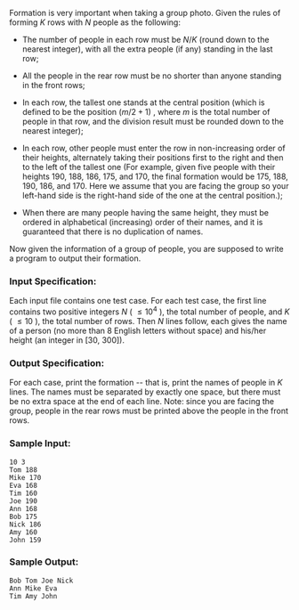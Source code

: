 <!-- Title
Group Photo (25)
-->
Formation is very important when taking a group photo. Given the rules of
forming $K$ rows with $N$ people as the following:

  * The number of people in each row must be $N/K$ (round down to the nearest integer), with all the extra people (if any) standing in the last row;

  * All the people in the rear row must be no shorter than anyone standing in the front rows;

  * In each row, the tallest one stands at the central position (which is defined to be the position $(m/2+1)$ , where $m$ is the total number of people in that row, and the division result must be rounded down to the nearest integer);

  * In each row, other people must enter the row in non-increasing order of their heights, alternately taking their positions first to the right and then to the left of the tallest one (For example, given five people with their heights 190, 188, 186, 175, and 170, the final formation would be 175, 188, 190, 186, and 170. Here we assume that you are facing the group so your left-hand side is the right-hand side of the one at the central position.);

  * When there are many people having the same height, they must be ordered in alphabetical (increasing) order of their names, and it is guaranteed that there is no duplication of names.

Now given the information of a group of people, you are supposed to write a
program to output their formation.

### Input Specification:

Each input file contains one test case. For each test case, the first line
contains two positive integers $N$ ( $\le 10^4$ ), the total number of people,
and $K$ ( $\le 10$ ), the total number of rows. Then $N$ lines follow, each
gives the name of a person (no more than 8 English letters without space) and
his/her height (an integer in [30, 300]).

### Output Specification:

For each case, print the formation -- that is, print the names of people in
$K$ lines. The names must be separated by exactly one space, but there must be
no extra space at the end of each line. Note: since you are facing the group,
people in the rear rows must be printed above the people in the front rows.

### Sample Input:

    
    
    10 3
    Tom 188
    Mike 170
    Eva 168
    Tim 160
    Joe 190
    Ann 168
    Bob 175
    Nick 186
    Amy 160
    John 159
    

### Sample Output:

    
    
    Bob Tom Joe Nick
    Ann Mike Eva
    Tim Amy John
    

